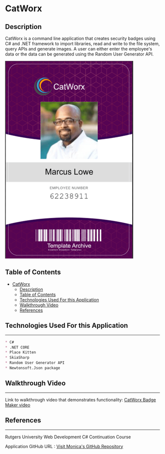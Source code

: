 # CatWorx

## Description
CatWorx is a command line application that creates security badges using C# and .NET framework to import libraries, read and write to the file system, query APIs and generate images. A user can either enter the employee's data or the data can be generated using the Random User Generator API.

<img src="./data/badgeImage.png" alt="image of generated badge" />


## Table of Contents
- [CatWorx](#catworx)
  - [Description](#description)
  - [Table of Contents](#table-of-contents)
  - [Technologies Used For this Application](#technologies-used-for-this-application)
  - [Walkthrough Video](#walkthrough-video)
  - [References](#references)


## Technologies Used For this Application
---
```md
* C#
* .NET CORE
* Place Kitten
* SkiaSharp
* Random User Generator API
* Newtonsoft.Json package 
```


## Walkthrough Video
---
Link to walkthrough video that demonstrates functionality: <a href= "https://drive.google.com/file/d/1rdrkOM1DC1Bm_kiho1NGLocpgyYxLtXx/view?usp=sharing">CatWorx Badge Maker video</a> 


## References
---
Rutgers University Web Development C# Continuation Course

Application GitHub URL : <a href= "https://github.com/monicadolce/CatWorx">Visit Monica's GitHub Repository</a> 
